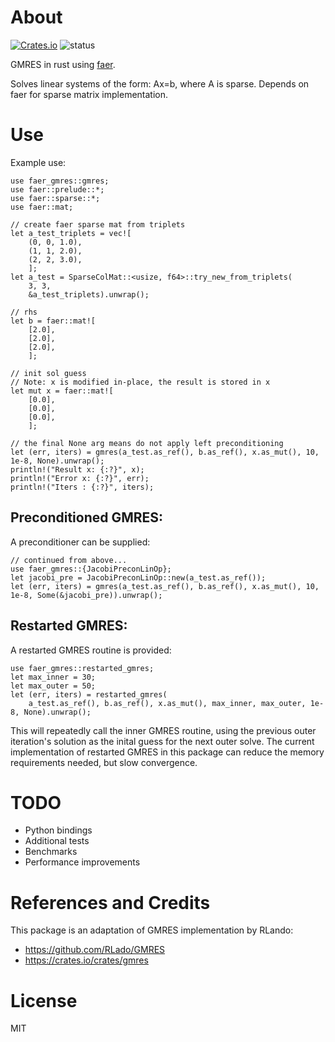 About
=====

[![Crates.io](https://img.shields.io/crates/v/faer_gmres)](https://crates.io/crates/faer_gmres)
![status](https://github.com/wgurecky/faer-gmres/actions/workflows/rust.yml/badge.svg)

GMRES in rust using [faer](https://github.com/sarah-ek/faer-rs).

Solves linear systems of the form: Ax=b, where A is sparse.  Depends on faer for sparse matrix implementation.

Use
===

Example use:

    use faer_gmres::gmres;
    use faer::prelude::*;
    use faer::sparse::*;
    use faer::mat;

    // create faer sparse mat from triplets
    let a_test_triplets = vec![
        (0, 0, 1.0),
        (1, 1, 2.0),
        (2, 2, 3.0),
        ];
    let a_test = SparseColMat::<usize, f64>::try_new_from_triplets(
        3, 3,
        &a_test_triplets).unwrap();

    // rhs
    let b = faer::mat![
        [2.0],
        [2.0],
        [2.0],
        ];

    // init sol guess
    // Note: x is modified in-place, the result is stored in x
    let mut x = faer::mat![
        [0.0],
        [0.0],
        [0.0],
        ];

    // the final None arg means do not apply left preconditioning
    let (err, iters) = gmres(a_test.as_ref(), b.as_ref(), x.as_mut(), 10, 1e-8, None).unwrap();
    println!("Result x: {:?}", x);
    println!("Error x: {:?}", err);
    println!("Iters : {:?}", iters);

## Preconditioned GMRES:

A preconditioner can be supplied:

    // continued from above...
    use faer_gmres::{JacobiPreconLinOp};
    let jacobi_pre = JacobiPreconLinOp::new(a_test.as_ref());
    let (err, iters) = gmres(a_test.as_ref(), b.as_ref(), x.as_mut(), 10, 1e-8, Some(&jacobi_pre)).unwrap();

## Restarted GMRES:

A restarted GMRES routine is provided:

    use faer_gmres::restarted_gmres;
    let max_inner = 30;
    let max_outer = 50;
    let (err, iters) = restarted_gmres(
        a_test.as_ref(), b.as_ref(), x.as_mut(), max_inner, max_outer, 1e-8, None).unwrap();

This will repeatedly call the inner GMRES routine, using the previous outer iteration's solution as the inital guess for the next outer solve.  The current implementation of restarted GMRES in this package can reduce the memory requirements needed, but slow convergence.

TODO
====

- Python bindings
- Additional tests
- Benchmarks
- Performance improvements


References and Credits
=======================

This package is an adaptation of GMRES implementation by RLando:

- https://github.com/RLado/GMRES
- https://crates.io/crates/gmres

License
=======

MIT
